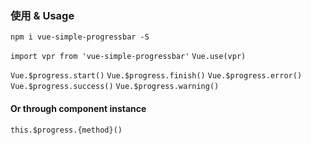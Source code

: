### 使用 & Usage

`npm i vue-simple-progressbar -S`

`import vpr from 'vue-simple-progressbar'`
`Vue.use(vpr)`

`Vue.$progress.start()`
`Vue.$progress.finish()`
`Vue.$progress.error()`
`Vue.$progress.success()`
`Vue.$progress.warning()`

#### Or through component instance

`this.$progress.{method}()`